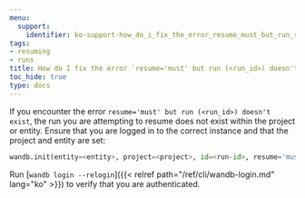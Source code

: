 ```yaml
---
menu:
  support:
    identifier: ko-support-how_do_i_fix_the_error_resume_must_but_run_run_id_doesnt_exist
tags:
- resuming
- runs
title: How do I fix the error `resume='must' but run (<run_id>) doesn't exist`?
toc_hide: true
type: docs
---
```


If you encounter the error `resume='must' but run (<run_id>) doesn't exist`, the run you are attempting to resume does not exist within the project or entity. Ensure that you are logged in to the correct instance and that the project and entity are set:

```python
wandb.init(entity=<entity>, project=<project>, id=<run-id>, resume='must')
```

Run [`wandb login --relogin`]({{< relref path="/ref/cli/wandb-login.md" lang="ko" >}}) to verify that you are authenticated.